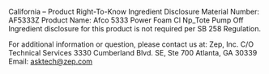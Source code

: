  
 
 
California – Product Right-To-Know Ingredient Disclosure 
Material Number: AF5333Z 
Product Name: Afco 5333 Power Foam Cl Np_Tote Pump Off 
Ingredient disclosure for this product is not required per SB 258 Regulation. 
 
For additional information or question, please contact us at: 
Zep, Inc. 
C/O Technical Services 
3330 Cumberland Blvd. SE, Ste 700 
Atlanta, GA 30339 
Email: asktech@zep.com 
 
 
 
 
